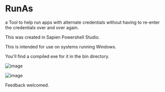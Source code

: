 # RunAs
a Tool to help run apps with alternate credentials without having to re-enter the credentials over and over again.

This was created in Sapien Powershell Studio.

This is intended for use on systems running Windows.

You'll find a compiled exe for it in the bin directory.

![image](https://user-images.githubusercontent.com/16179180/183491395-ff3926df-4e35-42bb-ac19-cab6162b5037.png)

![image](https://user-images.githubusercontent.com/16179180/183491535-2e42281c-cc60-46c8-a09e-63527da2c18b.png)


Feedback welcomed.
